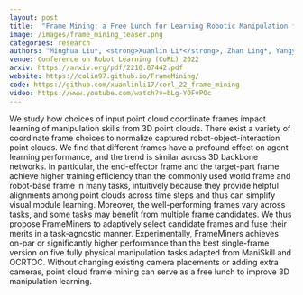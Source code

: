 ```yaml
---
layout: post
title:  "Frame Mining: a Free Lunch for Learning Robotic Manipulation from 3D Point Clouds"
image: /images/frame_mining_teaser.png
categories: research
authors: "Minghua Liu*, <strong>Xuanlin Li*</strong>, Zhan Ling*, Yangyan Li, Hao Su"
venue: Conference on Robot Learning (CoRL) 2022
arxiv: https://arxiv.org/pdf/2210.07442.pdf
website: https://colin97.github.io/FrameMining/
code: https://github.com/xuanlinli17/corl_22_frame_mining
video: https://www.youtube.com/watch?v=bLg-YOFvPOc
---
```

 We study how choices of input point cloud coordinate frames impact learning of manipulation skills from 3D point clouds. There exist a variety of coordinate frame choices to normalize captured robot-object-interaction point clouds. We find that different frames have a profound effect on agent learning performance, and the trend is similar across 3D backbone networks. In particular, the end-effector frame and the target-part frame achieve higher training efficiency than the commonly used world frame and robot-base frame in many tasks, intuitively because they provide helpful alignments among point clouds across time steps and thus can simplify visual module learning. Moreover, the well-performing frames vary across tasks, and some tasks may benefit from multiple frame candidates. We thus propose FrameMiners to adaptively select candidate frames and fuse their merits in a task-agnostic manner. Experimentally, FrameMiners achieves on-par or significantly higher performance than the best single-frame version on five fully physical manipulation tasks adapted from ManiSkill and OCRTOC. Without changing existing camera placements or adding extra cameras, point cloud frame mining can serve as a free lunch to improve 3D manipulation learning.